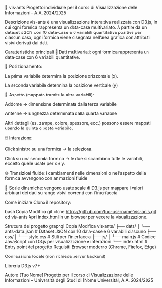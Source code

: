 🐜 vis-ants
Progetto individuale per il corso di Visualizzazione delle Informazioni – A.A. 2024/2025

Descrizione
vis-ants è una visualizzazione interattiva realizzata con D3.js, in cui ogni formica rappresenta un data-case multivariato. A partire da un dataset JSON con 10 data-case e 6 variabili quantitative positive per ciascun caso, ogni formica viene disegnata nell’area grafica con attributi visivi derivati dai dati.

Caratteristiche principali
🔢 Dati multivariati: ogni formica rappresenta un data-case con 6 variabili quantitative.

📍 Posizionamento:

La prima variabile determina la posizione orizzontale (x).

La seconda variabile determina la posizione verticale (y).

🐜 Aspetto (mappato tramite le altre variabili):

Addome → dimensione determinata dalla terza variabile

Antenne → lunghezza determinata dalla quarta variabile

Altri dettagli (es. zampe, colore, spessore, ecc.) possono essere mappati usando la quinta e sesta variabile.

🖱️ Interazione:

Click sinistro su una formica → la seleziona.

Click su una seconda formica → le due si scambiano tutte le variabili, eccetto quelle usate per x e y.

🌐 Transizioni fluide: i cambiamenti nelle dimensioni o nell’aspetto della formica avvengono con animazioni fluide.

📏 Scale dinamiche: vengono usate scale di D3.js per mappare i valori arbitrari dei dati su range visivi coerenti con l'interfaccia.

Come iniziare
Clona il repository:

bash
Copia
Modifica
git clone https://github.com/tuo-username/vis-ants.git
cd vis-ants
Apri index.html in un browser per vedere la visualizzazione.

Struttura del progetto
graphql
Copia
Modifica
vis-ants/
├── data/
│   └── ants-data.json       # Dataset JSON con 10 data-case e 6 variabili ciascuno
├── css/
│   └── style.css            # Stili per l’interfaccia
├── js/
│   └── main.js              # Codice JavaScript con D3.js per visualizzazione e interazioni
└── index.html               # Entry point del progetto
Requisiti
Browser moderno (Chrome, Firefox, Edge)

Connessione locale (non richiede server backend)

Libreria D3.js v7+

Autore
[Tuo Nome]
Progetto per il corso di Visualizzazione delle Informazioni – Università degli Studi di [Nome Università], A.A. 2024/2025

